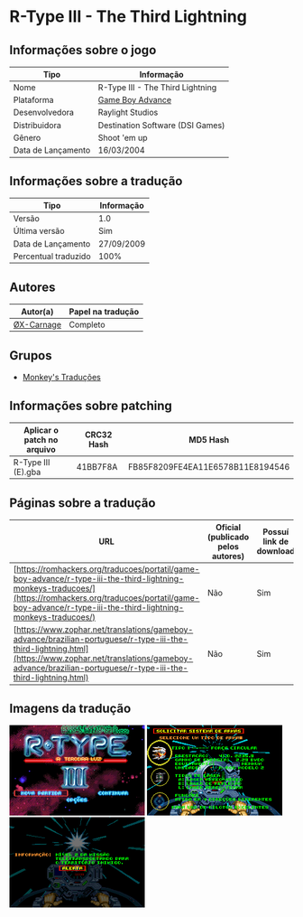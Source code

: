 # R-Type III - The Third Lightning

## Informações sobre o jogo

| Tipo | Informação |
| ----------- | ----------- |
| Nome | R\-Type III \- The Third Lightning |
| Plataforma | [Game Boy Advance](../) |
| Desenvolvedora | Raylight Studios |
| Distribuidora | Destination Software (DSI Games) |
| Gênero | Shoot 'em up |
| Data de Lançamento | 16/03/2004 |

## Informações sobre a tradução

| Tipo | Informação |
| ----------- | ----------- |
| Versão | 1\.0 |
| Última versão | Sim |
| Data de Lançamento | 27/09/2009 |
| Percentual traduzido | 100% |

## Autores

| Autor(a) | Papel na tradução |
| ----------- | ----------- |
| [ØX\-Carnage](../../../autores/x-carnage/) | Completo |

## Grupos

* [Monkey's Traduções](../../../grupos/monkeys-traducoes/)

## Informações sobre patching

| Aplicar o patch no arquivo | CRC32 Hash | MD5 Hash |
| ----------- | ----------- | ----------- |
| R\-Type III \(E\)\.gba | 41BB7F8A | FB85F8209FE4EA11E6578B11E8194546 |

## Páginas sobre a tradução

| URL | Oficial (publicado pelos autores) | Possuí link de download |
| ----------- | ----------- | ----------- |
| [https://romhackers.org/traducoes/portatil/game-boy-advance/r-type-iii-the-third-lightning-monkeys-traducoes/](https://romhackers.org/traducoes/portatil/game-boy-advance/r-type-iii-the-third-lightning-monkeys-traducoes/) | Não | Sim |
| [https://www.zophar.net/translations/gameboy-advance/brazilian-portuguese/r-type-iii-the-third-lightning.html](https://www.zophar.net/translations/gameboy-advance/brazilian-portuguese/r-type-iii-the-third-lightning.html) | Não | Sim |

## Imagens da tradução

![Imagem de exemplo da tradução 1](1.png)
![Imagem de exemplo da tradução 2](2.png)
![Imagem de exemplo da tradução 3](3.png)